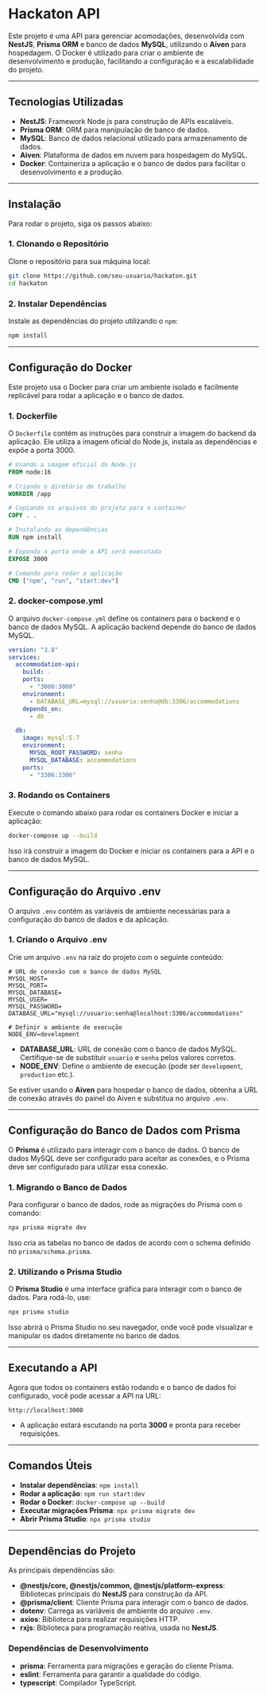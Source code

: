 # **Hackaton API**

Este projeto é uma API para gerenciar acomodações, desenvolvida com **NestJS**, **Prisma ORM** e banco de dados **MySQL**, utilizando o **Aiven** para hospedagem. O Docker é utilizado para criar o ambiente de desenvolvimento e produção, facilitando a configuração e a escalabilidade do projeto.

---

## **Tecnologias Utilizadas**

- **NestJS**: Framework Node.js para construção de APIs escaláveis.
- **Prisma ORM**: ORM para manipulação de banco de dados.
- **MySQL**: Banco de dados relacional utilizado para armazenamento de dados.
- **Aiven**: Plataforma de dados em nuvem para hospedagem do MySQL.
- **Docker**: Containeriza a aplicação e o banco de dados para facilitar o desenvolvimento e a produção.

---

## **Instalação**

Para rodar o projeto, siga os passos abaixo:

### **1. Clonando o Repositório**

Clone o repositório para sua máquina local:

```bash
git clone https://github.com/seu-usuario/hackaton.git
cd hackaton
```

### **2. Instalar Dependências**

Instale as dependências do projeto utilizando o `npm`:

```bash
npm install
```

---

## **Configuração do Docker**

Este projeto usa o Docker para criar um ambiente isolado e facilmente replicável para rodar a aplicação e o banco de dados.

### **1. Dockerfile**

O `Dockerfile` contém as instruções para construir a imagem do backend da aplicação. Ele utiliza a imagem oficial do Node.js, instala as dependências e expõe a porta 3000.

```dockerfile
# Usando a imagem oficial do Node.js
FROM node:16

# Criando o diretório de trabalho
WORKDIR /app

# Copiando os arquivos do projeto para o container
COPY . .

# Instalando as dependências
RUN npm install

# Expondo a porta onde a API será executada
EXPOSE 3000

# Comando para rodar a aplicação
CMD ["npm", "run", "start:dev"]
```

### **2. docker-compose.yml**

O arquivo `docker-compose.yml` define os containers para o backend e o banco de dados MySQL. A aplicação backend depende do banco de dados MySQL.

```yaml
version: "3.8"
services:
  accommodation-api:
    build: .
    ports:
      - "3000:3000"
    environment:
      - DATABASE_URL=mysql://usuario:senha@db:3306/accommodations
    depends_on:
      - db

  db:
    image: mysql:5.7
    environment:
      MYSQL_ROOT_PASSWORD: senha
      MYSQL_DATABASE: accommodations
    ports:
      - "3306:3306"
```

### **3. Rodando os Containers**

Execute o comando abaixo para rodar os containers Docker e iniciar a aplicação:

```bash
docker-compose up --build
```

Isso irá construir a imagem do Docker e iniciar os containers para a API e o banco de dados MySQL.

---

## **Configuração do Arquivo .env**

O arquivo `.env` contém as variáveis de ambiente necessárias para a configuração do banco de dados e da aplicação.

### **1. Criando o Arquivo .env**

Crie um arquivo `.env` na raiz do projeto com o seguinte conteúdo:

```env
# URL de conexão com o banco de dados MySQL
MYSQL_HOST=
MYSQL_PORT=
MYSQL_DATABASE=
MYSQL_USER=
MYSQL_PASSWORD=
DATABASE_URL="mysql://usuario:senha@localhost:3306/accommodations"

# Definir o ambiente de execução
NODE_ENV=development
```

- **DATABASE_URL**: URL de conexão com o banco de dados MySQL. Certifique-se de substituir `usuario` e `senha` pelos valores corretos.
- **NODE_ENV**: Define o ambiente de execução (pode ser `development`, `production` etc.).

Se estiver usando o **Aiven** para hospedar o banco de dados, obtenha a URL de conexão através do painel do Aiven e substitua no arquivo `.env`.

---

## **Configuração do Banco de Dados com Prisma**

O **Prisma** é utilizado para interagir com o banco de dados. O banco de dados MySQL deve ser configurado para aceitar as conexões, e o Prisma deve ser configurado para utilizar essa conexão.

### **1. Migrando o Banco de Dados**

Para configurar o banco de dados, rode as migrações do Prisma com o comando:

```bash
npx prisma migrate dev
```

Isso cria as tabelas no banco de dados de acordo com o schema definido no `prisma/schema.prisma`.

### **2. Utilizando o Prisma Studio**

O **Prisma Studio** é uma interface gráfica para interagir com o banco de dados. Para rodá-lo, use:

```bash
npx prisma studio
```

Isso abrirá o Prisma Studio no seu navegador, onde você pode visualizar e manipular os dados diretamente no banco de dados.

---

## **Executando a API**

Agora que todos os containers estão rodando e o banco de dados foi configurado, você pode acessar a API na URL:

```
http://localhost:3000
```

- A aplicação estará escutando na porta **3000** e pronta para receber requisições.

---

## **Comandos Úteis**

- **Instalar dependências**: `npm install`
- **Rodar a aplicação**: `npm run start:dev`
- **Rodar o Docker**: `docker-compose up --build`
- **Executar migrações Prisma**: `npx prisma migrate dev`
- **Abrir Prisma Studio**: `npx prisma studio`

---

## **Dependências do Projeto**

As principais dependências são:

- **@nestjs/core, @nestjs/common, @nestjs/platform-express**: Bibliotecas principais do **NestJS** para construção da API.
- **@prisma/client**: Cliente Prisma para interagir com o banco de dados.
- **dotenv**: Carrega as variáveis de ambiente do arquivo `.env`.
- **axios**: Biblioteca para realizar requisições HTTP.
- **rxjs**: Biblioteca para programação reativa, usada no **NestJS**.

### **Dependências de Desenvolvimento**

- **prisma**: Ferramenta para migrações e geração do cliente Prisma.
- **eslint**: Ferramenta para garantir a qualidade do código.
- **typescript**: Compilador TypeScript.
